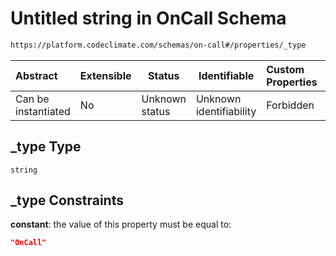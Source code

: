 # Untitled string in OnCall Schema

```txt
https://platform.codeclimate.com/schemas/on-call#/properties/_type
```




| Abstract            | Extensible | Status         | Identifiable            | Custom Properties | Additional Properties | Access Restrictions | Defined In                                                                      |
| :------------------ | ---------- | -------------- | ----------------------- | :---------------- | --------------------- | ------------------- | ------------------------------------------------------------------------------- |
| Can be instantiated | No         | Unknown status | Unknown identifiability | Forbidden         | Allowed               | none                | [OnCall.schema.json\*](../../schemas/OnCall.schema.json "open original schema") |

## \_type Type

`string`

## \_type Constraints

**constant**: the value of this property must be equal to:

```json
"OnCall"
```
